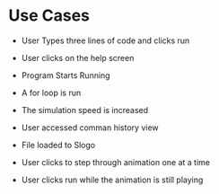 # Use Cases

* User Types three lines of code and clicks run

* User clicks on the help screen

* Program Starts Running

* A for loop is run

* The simulation speed is increased 

* User accessed comman history view

* File loaded to Slogo

* User clicks to step through animation one at a time

* User clicks run while the animation is still playing
